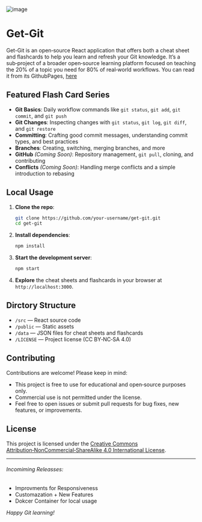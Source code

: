 ![image](https://github.com/user-attachments/assets/dbd97beb-f3e1-4ef9-824b-ba7ae54696f7)

# Get-Git

Get-Git is an open‑source React application that offers both a cheat sheet and flashcards to help you learn and refresh your Git knowledge. It’s a sub‑project of a broader open‑source learning platform focused on teaching the 20% of a topic you need for 80% of real‑world workflows.
You can read it from its GithubPages, [here](https://parsabordbar.github.io/get-git/)

## Featured Flash Card Series

- **Git Basics**: Daily workflow commands like `git status`, `git add`, `git commit`, and `git push`
- **Git Changes**: Inspecting changes with `git status`, `git log`, `git diff`, and `git restore`
- **Committing**: Crafting good commit messages, understanding commit types, and best practices
- **Branches**: Creating, switching, merging branches, and more
- **GitHub** _(Coming Soon)_: Repository management, `git pull`, cloning, and contributing
- **Conflicts** _(Coming Soon)_: Handling merge conflicts and a simple introduction to rebasing

## Local Usage

1. **Clone the repo**:
   ```bash
   git clone https://github.com/your-username/get-git.git
   cd get-git
   ```
2. **Install dependencies**:
   ```bash
   npm install
   ```
3. **Start the development server**:
   ```bash
   npm start
   ```
4. **Explore** the cheat sheets and flashcards in your browser at `http://localhost:3000`.

## Dirctory Structure

- `/src` — React source code
- `/public` — Static assets
- `/data` — JSON files for cheat sheets and flashcards
- `/LICENSE` — Project license (CC BY‑NC‑SA 4.0)

## Contributing

Contributions are welcome! Please keep in mind:

- This project is free to use for educational and open‑source purposes only.
- Commercial use is not permitted under the license.
- Feel free to open issues or submit pull requests for bug fixes, new features, or improvements.

## License

This project is licensed under the [Creative Commons Attribution‑NonCommercial‑ShareAlike 4.0 International License](LICENSE).

---

###### Incomiming Releasses:

- Improvments for Responsiveness
- Customazation + New Features
- Dokcer Container for local usage

_Happy Git learning!_
